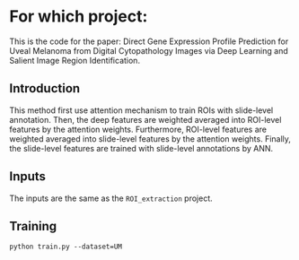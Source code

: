 # For which project:

This is the code for the paper: Direct Gene Expression Profile Prediction for Uveal Melanoma from Digital Cytopathology Images via Deep Learning and Salient Image Region Identification.

## Introduction
This method first use attention mechanism to train ROIs with slide-level annotation. Then, the deep features are weighted averaged into ROI-level features by the attention weights. Furthermore, ROI-level features are weighted averaged into slide-level features by the attention weights. Finally, the slide-level features are trained with slide-level annotations by ANN.

## Inputs
The inputs are the same as the ``ROI_extraction`` project.

## Training
```Shell
python train.py --dataset=UM
```


